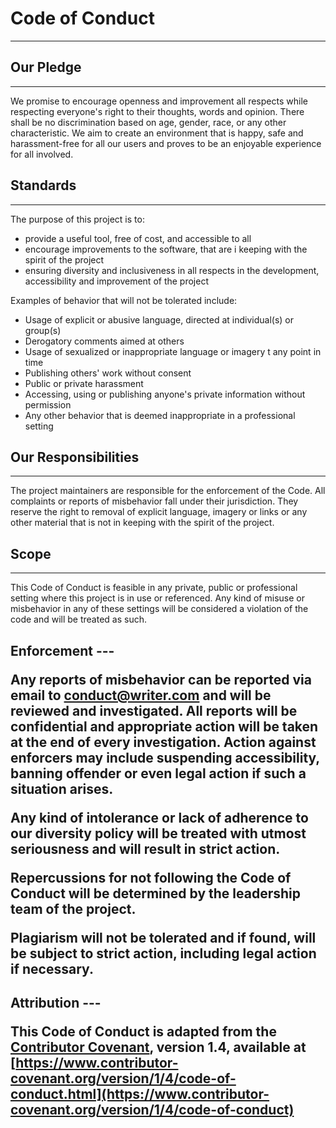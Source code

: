 # Code of Conduct

___



## Our Pledge

---

We promise to encourage openness and improvement all respects while respecting everyone's right to their thoughts, words and opinion. There shall be no discrimination based on age, gender, race, or any other characteristic. We aim to create an environment that is happy, safe and harassment-free for all our users and proves to be an enjoyable experience for all involved.



## Standards

---

The purpose of this project is to:

- provide a useful tool, free of cost, and accessible to all
- encourage improvements to the software, that are i keeping with the spirit of the project
- ensuring diversity and inclusiveness in all respects in the development, accessibility and improvement of the project

Examples of behavior that will not be tolerated include:

- Usage of explicit or abusive language, directed at individual(s) or group(s)
- Derogatory comments aimed at others
- Usage of sexualized or inappropriate language or imagery t any point in time
- Publishing others' work without consent
- Public or private harassment
- Accessing, using or publishing anyone's private information without permission
- Any other behavior that is deemed inappropriate in a professional setting



## Our Responsibilities

---

The project maintainers are responsible for the enforcement of the Code. All complaints or reports of misbehavior fall under their jurisdiction. They reserve the right to removal of explicit language, imagery or links or any other material that is not in keeping with the spirit of the project.



## Scope

---

This Code of Conduct is feasible in any private, public or professional setting where this project is in use or referenced. Any kind of misuse or misbehavior in any of these settings will be considered a violation of the code and will be treated as such.



<h2>Enforcement
---

Any reports of misbehavior can be reported via email to conduct@writer.com and will be reviewed and investigated. All reports will be confidential and appropriate action will be taken at the end of every investigation. Action against enforcers may include suspending accessibility, banning offender or even legal action if such a situation arises.

Any kind of intolerance or lack of adherence to our diversity policy will be treated with utmost seriousness and will result in strict action.

Repercussions for not following the Code of Conduct will be determined by the leadership team of the project.

Plagiarism will not be tolerated and if found, will be subject to strict action, including legal action if necessary.



<h2>Attribution
---

This Code of Conduct is adapted from the [Contributor Covenant](https://www.contributor-covenant.org/), version 1.4, available at [https://www.contributor-covenant.org/version/1/4/code-of-conduct.html](https://www.contributor-covenant.org/version/1/4/code-of-conduct)



